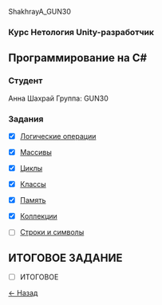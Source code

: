 ShakhrayA_GUN30
### Курс Нетология Unity-разработчик
## Программирование на C#

### Студент
Анна Шахрай
Группа: GUN30

### Задания
- [x] [Логические операции](https://github.com/Anthrall/Shakhray_GUN30_GUNPC/blob/main/1_Logic/Logic.cs)
- [x] [Массивы](https://github.com/Anthrall/Shakhray_GUN30_GUNPC/blob/main/2_Massives/Program.cs) 
- [x] [Циклы](https://github.com/Anthrall/Shakhray_GUN30_GUNPC/blob/main/3_Cycles/Program.cs) 
- [x] [Классы](https://github.com/Anthrall/Shakhray_GUN30_GUNPC/blob/main/4_Classes/Unit.cs) 
- [x] [Память](https://github.com/Anthrall/Shakhray_GUN30_GUNPC/blob/main/4_Classes/Unit.cs) 
- [x] [Коллекции](https://github.com/Anthrall/Shakhray_GUN30_GUNPC/blob/main/6_Collections/Program.cs)
- [ ] [Строки и символы](https://github.com/Anthrall/Shakhray_GUN30_GUNPC/blob/main/7_String/Program.cs)


## ИТОГОВОЕ ЗАДАНИЕ
- [ ] ИТОГОВОЕ

[<- Назад](https://github.com/Anthrall/ShakhrayA_GUN30/tree/main)


